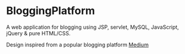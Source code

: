 # BloggingPlatform
A web application for blogging using JSP, servlet, MySQL, JavaScript, jQuery & pure HTML/CSS.

Design inspired from a popular blogging platform [Medium](https://medium.com/)
